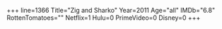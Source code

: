 +++
line=1366
Title="Zig and Sharko"
Year=2011
Age="all"
IMDb="6.8"
RottenTomatoes=""
Netflix=1
Hulu=0
PrimeVideo=0
Disney=0
+++


